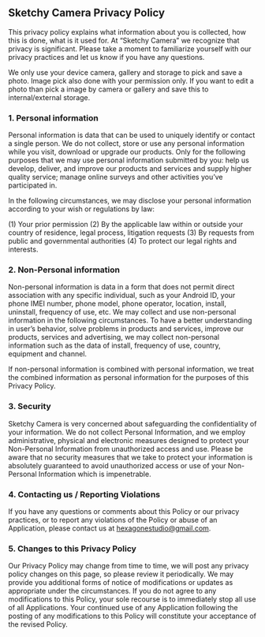 ## Sketchy Camera Privacy Policy

This privacy policy explains what information about you is collected, how this is done, what is it used for.
At “Sketchy Camera” we recognize that privacy is significant. Please take a moment to familiarize yourself with our privacy practices and let us know if you have any questions.

We only use your device camera, gallery and storage to pick and save a photo. Image pick also done with your permission only. If you want to edit a photo than pick a image by camera or gallery and save this to internal/external storage.

### 1.	Personal information

Personal information is data that can be used to uniquely identify or contact a single person.
We do not collect, store or use any personal information while you visit, download or upgrade our products.
Only for the following purposes that we may use personal information submitted by you: help us develop, deliver, and improve our products and services and supply higher quality service; manage online surveys and other activities you’ve participated in.

In the following circumstances, we may disclose your personal information according to your wish or regulations by law:

(1) Your prior permission
(2) By the applicable law within or outside your country of residence, legal process, litigation requests
(3) By requests from public and governmental authorities
(4) To protect our legal rights and interests.


### 2.	Non-Personal information

Non-personal information is data in a form that does not permit direct association with any specific individual, such as your Android ID, your phone IMEI number, phone model, phone operator, location, install, uninstall, frequency of use, etc.
We may collect and use non-personal information in the following circumstances. To have a better understanding in user’s behavior, solve problems in products and services, improve our products, services and advertising, we may collect non-personal information such as the data of install, frequency of use, country, equipment and channel. 

If non-personal information is combined with personal information, we treat the combined information as personal information for the purposes of this Privacy Policy.


### 3.	Security

Sketchy Camera is very concerned about safeguarding the confidentiality of your information. We do not collect Personal Information, and we employ administrative, physical and electronic measures designed to protect your Non-Personal Information from unauthorized access and use. Please be aware that no security measures that we take to protect your information is absolutely guaranteed to avoid unauthorized access or use of your Non-Personal Information which is impenetrable.


### 4.	Contacting us / Reporting Violations

If you have any questions or comments about this Policy or our privacy practices, or to report any violations of the Policy or abuse of an Application, please contact us at hexagonestudio@gmail.com.


### 5.	Changes to this Privacy Policy
Our Privacy Policy may change from time to time, we will post any privacy policy changes on this page, so please review it periodically. We may provide you additional forms of notice of modifications or updates as appropriate under the circumstances.
If you do not agree to any modifications to this Policy, your sole recourse is to immediately stop all use of all Applications. Your continued use of any Application following the posting of any modifications to this Policy will constitute your acceptance of the revised Policy. 
